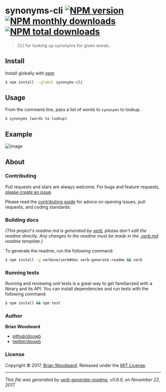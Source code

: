 # synonyms-cli [![NPM version](https://img.shields.io/npm/v/synonyms-cli.svg?style=flat)](https://www.npmjs.com/package/synonyms-cli) [![NPM monthly downloads](https://img.shields.io/npm/dm/synonyms-cli.svg?style=flat)](https://npmjs.org/package/synonyms-cli)  [![NPM total downloads](https://img.shields.io/npm/dt/synonyms-cli.svg?style=flat)](https://npmjs.org/package/synonyms-cli)

> CLI for looking up synonyms for given words.

## Install

Install globally with [npm](https://www.npmjs.com/)

```sh
$ npm install --global synonyms-cli
```

## Usage

From the command line, pass a list of words to `synonyms` to lookup.

```sh
$ synonyms [words to lookup]
```

## Example

![image](https://user-images.githubusercontent.com/995160/32301615-0ba2c9e6-bf35-11e7-93ef-5ecdb2d8fcc0.png)

## About

### Contributing

Pull requests and stars are always welcome. For bugs and feature requests, [please create an issue](../../issues/new).

Please read the [contributing guide](.github/contributing.md) for advice on opening issues, pull requests, and coding standards.

### Building docs

_(This project's readme.md is generated by [verb](https://github.com/verbose/verb-generate-readme), please don't edit the readme directly. Any changes to the readme must be made in the [.verb.md](.verb.md) readme template.)_

To generate the readme, run the following command:

```sh
$ npm install -g verbose/verb#dev verb-generate-readme && verb
```

### Running tests

Running and reviewing unit tests is a great way to get familiarized with a library and its API. You can install dependencies and run tests with the following command:

```sh
$ npm install && npm test
```

### Author

**Brian Woodward**

* [github/doowb](https://github.com/doowb)
* [twitter/doowb](https://twitter.com/doowb)

### License

Copyright © 2017, [Brian Woodward](https://doowb.com).
Released under the [MIT License](LICENSE).

***

_This file was generated by [verb-generate-readme](https://github.com/verbose/verb-generate-readme), v0.6.0, on November 22, 2017._